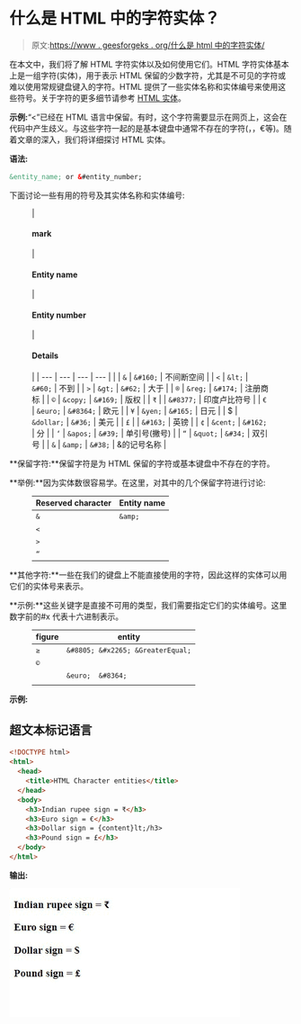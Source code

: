 # 什么是 HTML 中的字符实体？

> 原文:[https://www . geesforgeks . org/什么是 html 中的字符实体/](https://www.geeksforgeeks.org/what-is-character-entities-in-html/)

在本文中，我们将了解 HTML 字符实体以及如何使用它们。HTML 字符实体基本上是一组字符(实体)，用于表示 HTML 保留的少数字符，尤其是不可见的字符或难以使用常规键盘键入的字符。HTML 提供了一些实体名称和实体编号来使用这些符号。关于字符的更多细节请参考 [HTML 实体](https://www.geeksforgeeks.org/html-entities/)。

**示例:**“<”已经在 HTML 语言中保留。有时，这个字符需要显示在网页上，这会在代码中产生歧义。与这些字符一起的是基本键盘中通常不存在的字符(，，€等)。随着文章的深入，我们将详细探讨 HTML 实体。

**语法:**

```html
&entity_name; or &#entity_number;
```

下面讨论一些有用的符号及其实体名称和实体编号:

<figure class="table">

| 

#### mark

 | 

#### Entity name

 | 

#### Entity number

 | 

#### Details

 |
| --- | --- | --- | --- |
|  | `&` | `&#160;` | 不间断空间 |
| `<` | `&lt;` | `&#60;` | 不到 |
| `>` | `&gt;` | `&#62;` | 大于 |
| `®` | `&reg;` | `&#174;` | 注册商标 |
| `©` | `&copy;` | `&#169;` | 版权 |
| `₹` |  | `&#8377;` | 印度卢比符号 |
| `€` | `&euro;` | `&#8364;` | 欧元 |
| `¥` | `&yen;` | `&#165;` | 日元 |
| $ | `&dollar;` | `&#36;` | 美元 |
| `£` |  | `&#163;` | 英镑 |
| `¢` | `&cent;` | `&#162;` | 分 |
| `‘` | `&apos;` | `&#39;` | 单引号(撇号) |
| `“` | `&quot;` | `&#34;` | 双引号 |
| `&` | `&amp;` | `&#38;` | &的记号名称 |

</figure>

**保留字符:**保留字符是为 HTML 保留的字符或基本键盘中不存在的字符。

**举例:**因为实体数很容易学。在这里，对其中的几个保留字符进行讨论:

<figure class="table">

| Reserved character | Entity name |
| --- | --- |
| `&` | `&amp;` |
| `<` |  |
| `>` |  |
| `“` |

</figure>

**其他字符:**一些在我们的键盘上不能直接使用的字符，因此这样的实体可以用它们的实体号来表示。

**示例:**这些关键字是直接不可用的类型，我们需要指定它们的实体编号。这里数字前的#x 代表十六进制表示。

<figure class="table">

| figure | entity |
| --- | --- |
| `≥` | `&#8805; &#x2265; &GreaterEqual;` |
| `©` |  |
|  | `&euro;  &#8364;` |
|  |  |

</figure>

**示例:**

## 超文本标记语言

```html
<!DOCTYPE html>
<html>
  <head>
    <title>HTML Character entities</title>
  </head>
  <body>
    <h3>Indian rupee sign = ₹</h3>
    <h3>Euro sign = €</h3>
    <h3>Dollar sign = {content}lt;/h3>
    <h3>Pound sign = £</h3>
  </body>
</html>
```

**输出:**

![](img/64d6548748d3f92377e3f82ffeb55a4d.png)